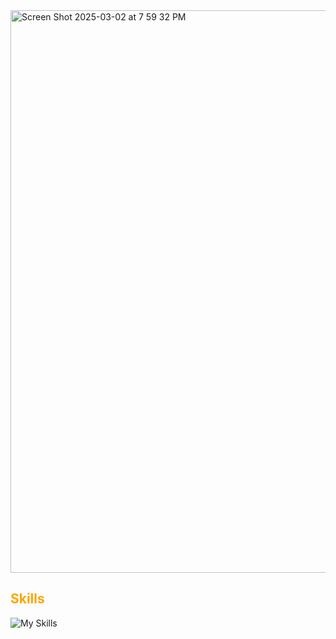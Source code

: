 <img width="900" alt="Screen Shot 2025-03-02 at 7 59 32 PM" src="https://github.com/user-attachments/assets/02cea72b-2afa-43da-845f-0ee38fb077e3" />

## <span style="color: orange;">Skills</span>
![My Skills](https://skillicons.dev/icons?i=python,java,r,c,cpp,js,html,css)


